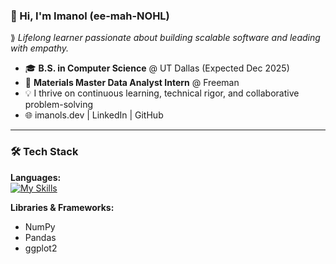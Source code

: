 ### 👋 Hi, I'm Imanol (ee-mah-NOHL)  
⟫ *Lifelong learner passionate about building scalable software and leading with empathy.*

- 🎓 **B.S. in Computer Science** @ UT Dallas (Expected Dec 2025)  
- 💼 **Materials Master Data Analyst Intern** @ Freeman  
- 💡 I thrive on continuous learning, technical rigor, and collaborative problem-solving  
- 🌐 imanols.dev | LinkedIn | GitHub

---

### 🛠️ Tech Stack

**Languages:**  
[![My Skills](https://skillicons.dev/icons?i=cpp,github,java,latex,linux,md,mysql,python&perline=3)](https://skillicons.dev)

**Libraries & Frameworks:**  
- NumPy  
- Pandas  
- ggplot2

